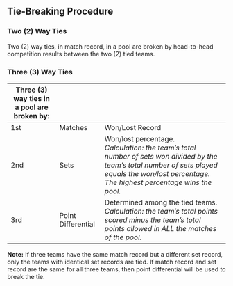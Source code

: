 ## Tie-Breaking Procedure 
### **Two (2) Way Ties**
Two (2) way ties, in match record, in a pool are broken by head-to-head competition results between the two (2) tied teams. 

### **Three (3) Way Ties**
|Three (3) way ties in a pool are broken by: |||
|---|---|---|
| 1st | Matches | Won/Lost Record |
| 2nd | Sets | Won/lost percentage.<br> *Calculation: the team’s total number of sets won divided by the team’s total number of sets played equals the won/lost percentage. The highest percentage wins the pool.* |
| 3rd | Point Differential | Determined among the tied teams.<br> *Calculation: the team’s total points scored minus the team’s total points allowed in ALL the matches of the pool.* |

**Note:** If three teams have the same match record but a different set record, only the teams with identical set records are tied. If match record and set record are the same for all three teams, then point differential will be used to break the tie. 
